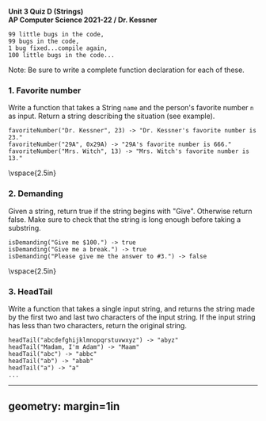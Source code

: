 __Unit 3 Quiz D (Strings)__  
__AP Computer Science 2021-22 / Dr. Kessner__  

```
99 little bugs in the code,
99 bugs in the code,
1 bug fixed...compile again,
100 little bugs in the code...
```

Note: Be sure to write a complete function declaration for each of these.


### 1. Favorite number

Write a function that takes a String `name` and the person's
favorite number `n` as input.  Return a string describing the
situation (see example).


```
favoriteNumber("Dr. Kessner", 23) -> "Dr. Kessner's favorite number is 23."
favoriteNumber("29A", 0x29A) -> "29A's favorite number is 666."
favoriteNumber("Mrs. Witch", 13) -> "Mrs. Witch's favorite number is 13."
```

\vspace{2.5in}


### 2. Demanding

Given a string, return true if the string begins with "Give".  Otherwise
return false.  Make sure to check that the string is long enough before taking
a substring.

```
isDemanding("Give me $100.") -> true
isDemanding("Give me a break.") -> true
isDemanding("Please give me the answer to #3.") -> false
```

\vspace{2.5in}


### 3. HeadTail

Write a function that takes a single input string, and returns the string made
by the first two and last two characters of the input string.  If the input
string has less than two characters, return the original string.

```
headTail("abcdefghijklmnopqrstuvwxyz") -> "abyz"
headTail("Madam, I'm Adam") -> "Maam"
headTail("abc") -> "abbc"
headTail("ab") -> "abab"
headTail("a") -> "a"
...

```


---
geometry: margin=1in
---


